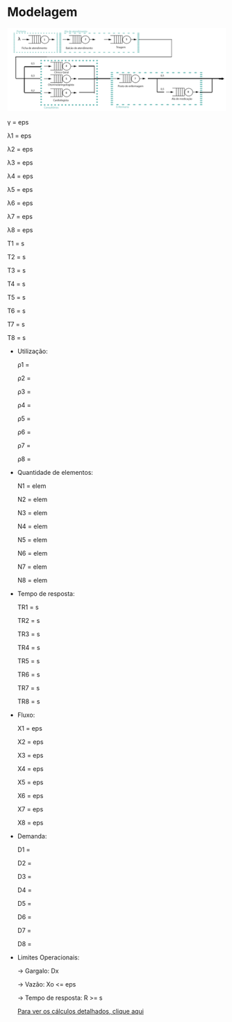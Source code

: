 ﻿# Modelagem
![Imagem da modelagem](https://github.com/LDVictor/ProjetoADSDValidacao/blob/master/Documentos/modelo.png)

γ =  eps

λ1 =  eps

λ2 =  eps

λ3 =  eps

λ4 =  eps

λ5 =  eps

λ6 =  eps

λ7 =  eps

λ8 =  eps

T1 =  s

T2 =  s

T3 =  s

T4 =  s

T5 =  s

T6 =  s

T7 =  s

T8 =  s

- Utilização:

  ρ1 = 

  ρ2 = 

  ρ3 = 

  ρ4 = 

  ρ5 =

  ρ6 =

  ρ7 = 

  ρ8 =  

- Quantidade de elementos:

  N1 =  elem

  N2 =  elem

  N3 =  elem

  N4 =  elem

  N5 =  elem

  N6 =  elem

  N7 =  elem

  N8 =  elem

- Tempo de resposta:

  TR1 =  s

  TR2 =  s

  TR3 =  s

  TR4 =  s

  TR5 =  s

  TR6 =  s

  TR7 =  s

  TR8 =  s

- Fluxo:

  X1 =  eps

  X2 =  eps

  X3 =  eps

  X4 =  eps

  X5 =  eps

  X6 =  eps

  X7 =  eps

  X8 =  eps

- Demanda:

  D1 = 

  D2 = 

  D3 =

  D4 = 

  D5 =

  D6 =

  D7 =

  D8 =

- Limites Operacionais:

  -> Gargalo: Dx
  
  -> Vazão: Xo <=  eps
  
  -> Tempo de resposta: R >=  s
  
  [Para ver os cálculos detalhados, clique aqui](https://github.com/LDVictor/ProjetoADSDValidacao/tree/master/Documentos/C%C3%A1lculos)
